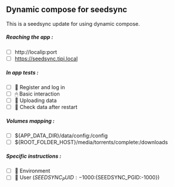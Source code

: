 ## Dynamic compose for seedsync
This is a seedsync update for using dynamic compose.
##### Reaching the app :
- [ ] http://localip:port
- [ ] https://seedsync.tipi.local
##### In app tests :
- [ ] 📝 Register and log in
- [ ] 🖱 Basic interaction
- [ ] 🌆 Uploading data
- [ ] 🔄 Check data after restart
##### Volumes mapping :
- [ ] ${APP_DATA_DIR}/data/config:/config
- [ ] ${ROOT_FOLDER_HOST}/media/torrents/complete:/downloads
##### Specific instructions :
- [ ] 🌳 Environment
- [ ] 👤 User (${SEEDSYNC_PUID:-1000}:${SEEDSYNC_PGID:-1000})
